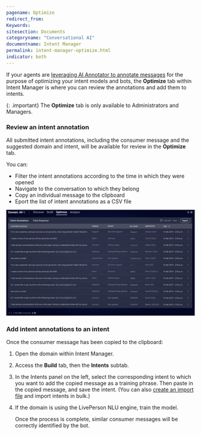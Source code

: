 ```yaml
---
pagename: Optimize
redirect_from:
Keywords:
sitesection: Documents
categoryname: "Conversational AI"
documentname: Intent Manager
permalink: intent-manager-optimize.html
indicator: both
---
```


If your agents are [leveraging AI Annotator to annotate messages](https://knowledge.liveperson.com/ai-bots-automation-ai-annotator.html) for the purpose of optimizing your intent models and bots, the **Optimize** tab within Intent Manager is where you can review the annotations and add them to intents.

{: .important} 
The **Optimize** tab is only available to Administrators and Managers.

### Review an intent annotation
All submitted intent annotations, including the consumer message and the suggested domain and intent, will be available for review in the **Optimize** tab. 

You can:
* Filter the intent annotations according to the time in which they were opened
* Navigate to the conversation to which they belong
* Copy an individual message to the clipboard
* Eport the list of intent annotations as a CSV file

<img class="fancyimage" alt="The Optimize tab in Intent Manager" style="width:800px" src="img/ConvoBuilder/im_optimize1.png">

### Add intent annotations to an intent
Once the consumer message has been copied to the clipboard:

1. Open the domain within Intent Manager.
2. Access the **Build** tab, then the **Intents** subtab.
3. In the Intents panel on the left, select the corresponding intent to which you want to add the copied message as a training phrase. Then paste in the copied message, and save the intent. (You can also [create an import file](intent-manager-build-domains.html#create-an-import-file) and import intents in bulk.)
5. If the domain is using the LivePerson NLU engine, train the model.

    Once the process is complete, similar consumer messages will be correctly identified by the bot. 
